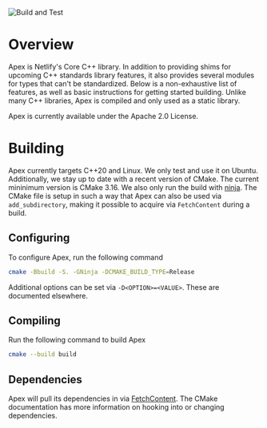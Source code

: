 ![Build and Test](https://github.com/netlify/apex/workflows/Build%20and%20Test/badge.svg)

# Overview

Apex is Netlify's Core C++ library. In addition to providing shims for upcoming
C++ standards library features, it also provides several modules for types that
can't be standardized. Below is a non-exhaustive list of features, as well as
basic instructions for getting started building. Unlike many C++ libraries,
Apex is compiled and only used as a static library.

Apex is currently available under the Apache 2.0 License.

# Building

Apex currently targets C++20 and Linux. We only test and use it on Ubuntu.
Additionally, we stay up to date with a recent version of CMake. The current
mininimum version is CMake 3.16. We also only run the build with [ninja][1].
The CMake file is  setup in such a way that Apex can also be used via
`add_subdirectory`, making it possible to acquire via `FetchContent` during a
build.

## Configuring

To configure Apex, run the following command

```bash
cmake -Bbuild -S. -GNinja -DCMAKE_BUILD_TYPE=Release
```

Additional options can be set via `-D<OPTION>=<VALUE>`. These are documented
elsewhere.

## Compiling

Run the following command to build Apex

```bash
cmake --build build
```

## Dependencies

Apex will pull its dependencies in via [FetchContent][2]. The CMake
documentation has more information on hooking into or changing dependencies.

[1]: https://ninja-build.org
[2]: https://cmake.org/cmake/help/latest/module/FetchContent.html
